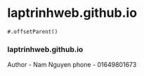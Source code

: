 # laptrinhweb.github.io

	#.offsetParent()

### laptrinhweb.github.io

Author - Nam Nguyen
phone - 01649801673
